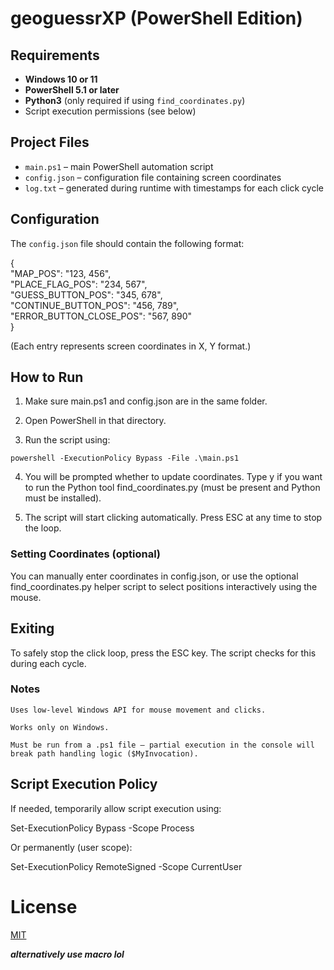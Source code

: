 # geoguessrXP (PowerShell Edition)

## Requirements

- **Windows 10 or 11**
- **PowerShell 5.1 or later**
- **Python3** (only required if using `find_coordinates.py`)
- Script execution permissions (see below)

## Project Files

- `main.ps1` – main PowerShell automation script
- `config.json` – configuration file containing screen coordinates
- `log.txt` – generated during runtime with timestamps for each click cycle

## Configuration

The `config.json` file should contain the following format:

{  
    "MAP_POS": "123, 456",  
    "PLACE_FLAG_POS": "234, 567",  
    "GUESS_BUTTON_POS": "345, 678",  
    "CONTINUE_BUTTON_POS": "456, 789",  
    "ERROR_BUTTON_CLOSE_POS": "567, 890"  
}

(Each entry represents screen coordinates in X, Y format.)
## How to Run

1. Make sure main.ps1 and config.json are in the same folder.

2. Open PowerShell in that directory.

3. Run the script using:

`powershell -ExecutionPolicy Bypass -File .\main.ps1`

4. You will be prompted whether to update coordinates. Type y if you want to run the Python tool find_coordinates.py (must be present and Python must be installed).

5. The script will start clicking automatically. Press ESC at any time to stop the loop.

### Setting Coordinates (optional)

You can manually enter coordinates in config.json, or use the optional find_coordinates.py helper script to select positions interactively using the mouse.
## Exiting

To safely stop the click loop, press the ESC key. The script checks for this during each cycle.
### Notes

    Uses low-level Windows API for mouse movement and clicks.

    Works only on Windows.

    Must be run from a .ps1 file — partial execution in the console will break path handling logic ($MyInvocation).
## Script Execution Policy

If needed, temporarily allow script execution using:

Set-ExecutionPolicy Bypass -Scope Process

Or permanently (user scope):

Set-ExecutionPolicy RemoteSigned -Scope CurrentUser

# License

[MIT](https://raw.githubusercontent.com/Kewals2PL/openguesserXP/refs/heads/main/LICENSE)


***alternatively use macro lol***
